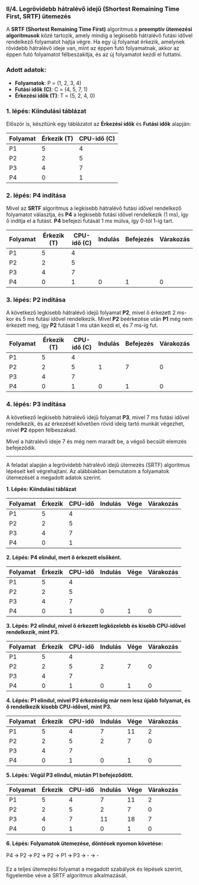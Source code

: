 ### **II/4. Legrövidebb hátralévő idejű (Shortest Remaining Time First, SRTF) ütemezés**

A **SRTF (Shortest Remaining Time First)** algoritmus a **preemptív ütemezési algoritmusok** közé tartozik, amely mindig a legkisebb hátralévő futási idővel rendelkező folyamatot hajtja végre. Ha egy új folyamat érkezik, amelynek rövidebb hátralévő ideje van, mint az éppen futó folyamatnak, akkor az éppen futó folyamatot félbeszakítja, és az új folyamatot kezdi el futtatni.

### **Adott adatok:**

- **Folyamatok**: P = (1, 2, 3, 4)
- **Futási idők (C)**: C = (4, 5, 7, 1)
- **Érkezési idők (T)**: T = (5, 2, 4, 0)

### **1. lépés: Kiindulási táblázat**

Először is, készítünk egy táblázatot az **Érkezési idők** és **Futási idők** alapján:

| Folyamat | Érkezik (T) | CPU-idő (C) |
|----------|-------------|-------------|
| P1       | 5           | 4           |
| P2       | 2           | 5           |
| P3       | 4           | 7           |
| P4       | 0           | 1           |

### **2. lépés: P4 indítása**

Mivel az **SRTF** algoritmus a legkisebb hátralévő futási idővel rendelkező folyamatot választja, és **P4** a legkisebb futási idővel rendelkezik (1 ms), így ő indítja el a futást. **P4** befejezi futását 1 ms múlva, így 0-tól 1-ig tart.

| Folyamat | Érkezik (T) | CPU-idő (C) | Indulás | Befejezés | Várakozás |
|----------|-------------|-------------|---------|-----------|-----------|
| P1       | 5           | 4           |         |           |           |
| P2       | 2           | 5           |         |           |           |
| P3       | 4           | 7           |         |           |           |
| P4       | 0           | 1           | 0       | 1         | 0         |

### **3. lépés: P2 indítása**

A következő legkisebb hátralévő idejű folyamat **P2**, mivel ő érkezett 2 ms-kor és 5 ms futási idővel rendelkezik. Mivel **P2** beérkezése után **P1** még nem érkezett meg, így **P2** futását 1 ms után kezdi el, és 7 ms-ig fut.

| Folyamat | Érkezik (T) | CPU-idő (C) | Indulás | Befejezés | Várakozás |
|----------|-------------|-------------|---------|-----------|-----------|
| P1       | 5           | 4           |         |           |           |
| P2       | 2           | 5           | 1       | 7         | 0         |
| P3       | 4           | 7           |         |           |           |
| P4       | 0           | 1           | 0       | 1         | 0         |

### **4. lépés: P3 indítása**

A következő legkisebb hátralévő idejű folyamat **P3**, mivel 7 ms futási idővel rendelkezik, és az érkezését követően rövid ideig tartó munkát végezhet, mivel **P2** éppen félbeszakad.

Mivel a hátralévő ideje 7 és még nem maradt be, a végső becsült elemzés befejeződik.

----------


A feladat alapján a legrövidebb hátralévő idejű ütemezés (SRTF) algoritmus lépéseit kell végrehajtani. Az alábbiakban bemutatom a folyamatok ütemezését a megadott adatok szerint.

**1. Lépés: Kiindulási táblázat**

| Folyamat | Érkezik | CPU-idő | Indulás | Vége | Várakozás |
|----------|---------|---------|---------|------|-----------|
| P1       | 5       | 4       |         |      |           |
| P2       | 2       | 5       |         |      |           |
| P3       | 4       | 7       |         |      |           |
| P4       | 0       | 1       |         |      |           |

**2. Lépés: P4 elindul, mert ő érkezett elsőként.**

| Folyamat | Érkezik | CPU-idő | Indulás | Vége | Várakozás |
|----------|---------|---------|---------|------|-----------|
| P1       | 5       | 4       |         |      |           |
| P2       | 2       | 5       |         |      |           |
| P3       | 4       | 7       |         |      |           |
| P4       | 0       | 1       | 0       | 1    | 0         |

**3. Lépés: P2 elindul, mivel ő érkezett legközelebb és kisebb CPU-idővel rendelkezik, mint P3.**

| Folyamat | Érkezik | CPU-idő | Indulás | Vége | Várakozás |
|----------|---------|---------|---------|------|-----------|
| P1       | 5       | 4       |         |      |           |
| P2       | 2       | 5       | 2       | 7    | 0         |
| P3       | 4       | 7       |         |      |           |
| P4       | 0       | 1       | 0       | 1    | 0         |

**4. Lépés: P1 elindul, mivel P3 érkezéséig már nem lesz újabb folyamat, és ő rendelkezik kisebb CPU-idővel, mint P3.**

| Folyamat | Érkezik | CPU-idő | Indulás | Vége | Várakozás |
|----------|---------|---------|---------|------|-----------|
| P1       | 5       | 4       | 7       | 11   | 2         |
| P2       | 2       | 5       | 2       | 7    | 0         |
| P3       | 4       | 7       |         |      |           |
| P4       | 0       | 1       | 0       | 1    | 0         |

**5. Lépés: Végül P3 elindul, miután P1 befejeződött.**

| Folyamat | Érkezik | CPU-idő | Indulás | Vége | Várakozás |
|----------|---------|---------|---------|------|-----------|
| P1       | 5       | 4       | 7       | 11   | 2         |
| P2       | 2       | 5       | 2       | 7    | 0         |
| P3       | 4       | 7       | 11      | 18   | 7         |
| P4       | 0       | 1       | 0       | 1    | 0         |

**6. Lépés: Folyamatok ütemezése, döntések nyomon követése:**

P4 🡪 P2 🡪 P2 🡪 P2 🡪 P1 🡪 P3 🡪 - 🡪 -

Ez a teljes ütemezési folyamat a megadott szabályok és lépések szerint, figyelembe véve a SRTF algoritmus alkalmazását.